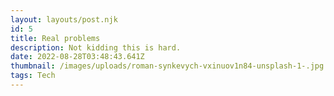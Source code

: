 ```yaml
---
layout: layouts/post.njk
id: 5
title: Real problems
description: Not kidding this is hard.
date: 2022-08-28T03:48:43.641Z
thumbnail: /images/uploads/roman-synkevych-vxinuov1n84-unsplash-1-.jpg
tags: Tech
---
```

